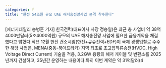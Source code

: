 ```yaml
---
categories: f
title: "한전 54조원 규모 UAE 해저송전망사업 본격 착수한다"
---
```

[에너지데일리 송병훈 기자] 한국전력(대표이사 사장 정승일)은 최근 총 사업비 약 38억4000만달러(5조4000억원) 규모의 UAE 해저송전망 사업에 필요한 금융계약을 체결했다고 밝혔다.작년 12월 한전 컨소시엄(한전+큐슈전력+EDF)이 국제 경쟁입찰로 수주한 해당 사업은, MENA(중동-북아프리카) 지역 최초로 초고압직류송전(HVDC, High Voltage Direct Current) 기술을 적용, 3.2GW 용량의 해저 케이블 및 변환소를 2025년까지 건설하고, 35년간 운영하는 내용이다.특히 이번 계약은 약 31억달러(4